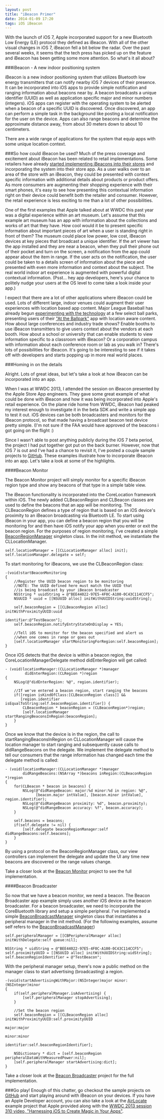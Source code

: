 ```yaml
---
layout: post
title: "iBeacon Primer"
date: 2014-01-09 17:20
tags: iOS iBeacon
---
```


With the launch of iOS 7, Apple incorporated support for a new Bluetooth Low Energy (LE) protocol they defined as iBeacon.  With all of the other visual changes in iOS 7, iBeacon fell a bit below the radar. Over the past several weeks, it seems that the tech press has picked up on the feature and iBeacon has been getting some more attention.  So what's it all about? 

###iBeacon - A new indoor positioning system

iBeacon is a new indoor positioning system that utilizes Bluetooth low energy transmitters that can notify nearby iOS 7 devices of their presence.  It can be incorporated into iOS apps to provide simple notification and ranging information about beacons near by.  A beacon broadcasts a unique identifier (UUID) as well as application specific major and minor numbers (integers).  iOS apps can register with the operating system to be alerted when a beacon of a specific UUID is discovered.  Once discovered, an app can perform a simple task in the background like posting a local notification for the user on the device.  Apps can also range beacons and determine the approximate distance away, from about 30 meters down to about 10 centimeters.  

There are a wide range of applications for the system that equip apps with some unique location context.

###So how could iBeacon be used?
Much of the press coverage and excitement about iBeacon has been related to retail implementations.  Some retailers have already [started implementing iBeacons into their stores](http://appleinsider.com/articles/13/11/20/macys-begins-pilot-test-of-apples-ibeacon-in-flagship-new-york-san-francisco-stores) and incorporating the system into their store app.  As a user walks over to an area of the store with an iBeacon, they could be presented with context specific information with additional details about products or product offers.  As more consumers are augmenting their shopping experience with their smart phones, it's easy to see how presenting this contextual information right on their device could benefit both the retailer and consumer.  However, the retail experience is less exciting to me than a lot of other possibilities.  

One of the first examples that Apple talked about at WWDC this past year was a digital experience within an art museum.  Let's assume that this example art museum has an app with information about the collections and works of art that they have.  How cool would it be to present specific information about important pieces of art when a user is standing right in front of them?  The museum could place low power, low cost, iBeacon devices at key pieces that broadcast a unique identifier.  If the art viewer has the app installed and they are near a beacon, when they pull their phone out of their pocket and turn on the screen, a notification from the app could appear about the item in range.  If the user acts on the notification, the user could be taken to a details screen of information about the piece and presented with even more information and context about the subject.  The real world indoor art experience is augmented with powerful digital contextual information.  (Psst... hey app developers, here's your chance to politely nudge your users at the OS level to come take a look inside your app.)

I expect that there are a lot of other applications where iBeacon could be used.  Lots of different large, indoor venues could augment their user experiences with location based app content.  Major League Baseball has already begun [experimenting with the technology](http://mashable.com/2013/09/26/mlb-at-the-ballpark-app/) at a few select ball parks, presenting users of their ["At the Ballpark"](https://itunes.apple.com/us/app/mlb.com-at-the-ballpark/id513135722?mt=8) app with location aware content.  How about large conferences and industry trade shows?  Enable booths to use iBeacon transmitters to give users context about the vendors at each booth.  How about a school or university that can enable students to view information specific to a classroom with iBeacon?  Or a corporation campus with information about each conference room or lab as you walk in?  There's lots of possibilities for iBeacon.  It's going to be interesting to see if it takes off with developers and starts popping up in more real world places.  

###Homing in on the details

Alright.  Lots of great ideas, but let's take a look at how iBeacon can be incorporated into an app.

When I was at WWDC 2013, I attended the session on iBeacon presented by the Apple Store App engineers.  They gave some great example of what could be done with iBeacon and how it was being incorporated into Apple's retail experience.  On the plane ride home from WWDC, iBeacon had peaked my interest enough to investigate it in the beta SDK and write a simple app to test it out.  iOS devices can be both broadcasters and monitors for the iBeacon protocol, so that made having a broadcast beacon test device pretty simple. (I'm not sure if the FAA would have approved of the beacons i got going on the flight :)

Since I wasn't able to post anything publicly during the iOS 7 beta period, the project I had put together got put on the back burner.  However, now that iOS 7 is out and I've had a chance to revisit it, I've posted a couple sample projects to [GitHub](https://github.com/welbesw/iBeaconExamples). These examples illustrate how to incorporate iBeacon into an app.  Let's take a look at some of the highlights.

####Beacon Monitor

The Beacon Monitor project will simply monitor for a specific iBeacon region type and show any beacons of that type in a simple table view.

The iBeacon functionality is incorporated into the CoreLocation framework within iOS.  The newly added CLBeaconRegion and CLBeacon classes are used to define the beacons that an app will be monitoring.  The CLBeaconRegion defines a type of region that is based on an iOS device's proximity to an iBeacon broadcasting via Bluetooth LE.  To start using iBeacon in your app, you can define a beacon region that you will be monitoring for and then have iOS notify your app when you enter or exit the beacon region.  For the purposes of region monitoring, I've created a simple [BeaconRegionManager](https://github.com/welbesw/iBeaconExamples/blob/master/BeaconMonitor/BeaconMonitor/BeaconRegionManager.m) singleton class.  In the init method, we instantiate the CLLocationManager.

```obj-c
self.locationManager = [[CLLocationManager alloc] init];
self.locationManager.delegate = self;
```

To start monitoring for iBeacons, we use the CLBeaconRegion class:

```obj-c
-(void)startBeaconMonitoring
{
    //Register the UUID beacon region to be monitoring
    //NOTE: The UUID defined here must match the UUID that
    //is being broadcast by your iBeacon broadcaster
    NSString * uuidString = @"BEE44022-97E5-4F0C-A100-0C43C114CCF5";
    NSUUID * uuid = [[NSUUID alloc] initWithUUIDString:uuidString];
    
    self.beaconRegion = [[CLBeaconRegion alloc] initWithProximityUUID:uuid
                                                           identifier:@"TestBeacon"];
    self.beaconRegion.notifyEntryStateOnDisplay = YES;
    
    //Tell iOS to monitor for the beacon specified and alert us
    //when one comes in range or goes out
    [self.locationManager startMonitoringForRegion:self.beaconRegion];
}
```

Once iOS detects that the device is within a beacon region, the CoreLocationManagerDelegate method didEnterRegion will get called:

```obj-c
- (void)locationManager:(CLLocationManager *)manager
         didEnterRegion:(CLRegion *)region
{
    NSLog(@"didEnterRegion: %@", region.identifier);
    
    //If we've entered a beacon region, start ranging the beacons
    if([region isKindOfClass:[CLBeaconRegion class]] &&
       [region.identifier isEqualToString:self.beaconRegion.identifier]) {
        CLBeaconRegion * beaconRegion = (CLBeaconRegion*)region;
        [self.locationManager startRangingBeaconsInRegion:beaconRegion];
    }
}
```

Once we know that the device is in the region, the call to startRangingBeaconsInRegion on CLLocationManager will cause the location manager to start ranging and subsequently cause calls to didRangeBeacons on the delegate.  We implement the delegate method to tell our consumers that the range information has changed each time the delegate method is called:

```obj-c
- (void)locationManager:(CLLocationManager *)manager
        didRangeBeacons:(NSArray *)beacons inRegion:(CLBeaconRegion *)region
{
    for(CLBeacon * beacon in beacons) {
        NSLog(@"didRangeBeacon: major:%d minor:%d in region: %@",
              [beacon.major intValue], [beacon.minor intValue], region.identifier);
        NSLog(@"didRangeBeacon proximity: %d", beacon.proximity);
        NSLog(@"didRangeBeacon accuracy: %f", beacon.accuracy);
    }
    
    self.beacons = beacons;
    if(self.delegate != nil) {
        [self.delegate beaconRegionManager:self didRangeBeacons:self.beacons];
    }
}
```

By using a protocol on the BeaconRegionManager class, our view controllers can implement the delegate and update the UI any time new beacons are discovered or the range values change.

Take a closer look at the [Beacon Monitor](https://github.com/welbesw/iBeaconExamples/tree/master/BeaconMonitor) project to see the full implementation.

####Beacon Broadcaster

So now that we have a beacon monitor, we need a beacon.  The Beacon Broadcaster app example simply uses another iOS device as the beacon broadcaster.  For a beacon broadcaster, we need to incorporate the CoreBluetooth library and setup a simple peripheral.  I've implemented a simple [BeaconBroadcastManager](https://github.com/welbesw/iBeaconExamples/blob/master/BeaconBroadcaster/BeaconBroadcaster/BeaconBroadcastManager.m) singleton class that instantiates a peripheral manager in the init method.  (For the following examples, assume self refers to the [BeaconBroadcastManager](https://github.com/welbesw/iBeaconExamples/blob/master/BeaconBroadcaster/BeaconBroadcaster/BeaconBroadcastManager.m))

```obj-c
self.peripheralManager = [[CBPeripheralManager alloc] initWithDelegate:self queue:nil];

NSString * uidString = @"BEE44022-97E5-4F0C-A100-0C43C114CCF5";
self.proximityUUID = [[NSUUID alloc] initWithUUIDString:uidString];
self.beaconRegionIdentifier = @"TestBeacon";
```
With the peripheral manager setup, there's now a public method on the manager class to start advertising (broadcasting) a region.

```obj-c
-(void)startAdvertisingWithMajor:(NSInteger)major minor:(NSInteger)minor
{
    if(self.peripheralManager.isAdvertising) {
        [self.peripheralManager stopAdvertising];
    }
    
    //Set the beacon region
    self.beaconRegion = [[CLBeaconRegion alloc] initWithProximityUUID:self.proximityUUID
                                                                major:major
                                                                minor:minor
                                                           identifier:self.beaconRegionIdentifier];
    
    NSDictionary * dict = [self.beaconRegion peripheralDataWithMeasuredPower:nil];
    [self.peripheralManager startAdvertising:dict];
}
```

Take a closer look at the [Beacon Broadcaster](https://github.com/welbesw/iBeaconExamples/tree/master/BeaconBroadcaster) project for the full implementation.

###Go play!
Enough of this chatter, go checkout the sample projects on [GitHub](https://github.com/welbesw/iBeaconExamples) and start playing around with iBeacon on your devices.  If you have an Apple Developer account, you can also take a look at the [AirLocate](https://developer.apple.com/downloads/index.action?name=WWDC%202013) example project that Apple provided along with the [WWDC 2013 session 310 video, "Harnessing iOS to Create Magic in Your Apps"](https://developer.apple.com/wwdc/videos/).